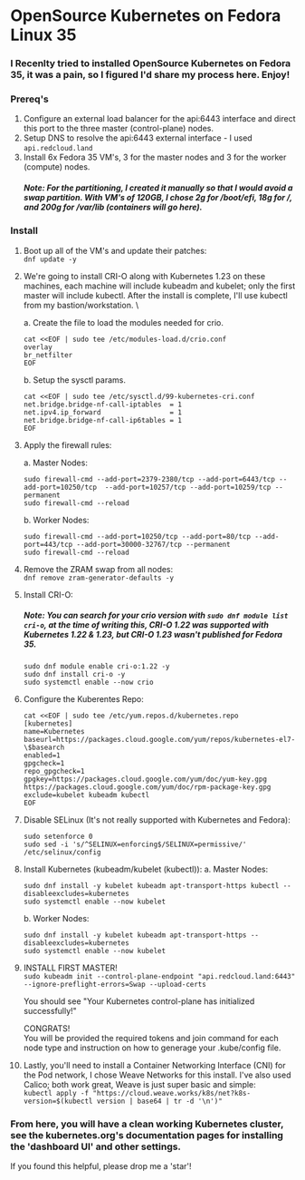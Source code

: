 # OpenSource Kubernetes on Fedora Linux 35

### I Recenlty tried to installed OpenSource Kubernetes on Fedora 35, it was a pain, so I figured I'd share my process here. Enjoy!

### Prereq's
1. Configure an external load balancer for the api:6443 interface and direct this port to the three master (control-plane) nodes.
2. Setup DNS to resolve the api:6443 external interface - I used `api.redcloud.land`
3. Install 6x Fedora 35 VM's, 3 for the master nodes and 3 for the worker (compute) nodes.
    ##### Note: For the partitioning, I created it manually so that I would avoid a swap partition. With VM's of 120GB, I chose 2g for /boot/efi, 18g for /, and 200g for /var/lib (containers will go here).

### Install
1. Boot up all of the VM's and update their patches: \
`dnf update -y`
2. We're going to install CRI-O along with Kubernetes 1.23 on these machines, each machine will include kubeadm and kubelet; only the first master will include kubectl. After the install is complete, I'll use kubectl from my bastion/workstation. \

    a. Create the file to load the modules needed for crio.
    ```
    cat <<EOF | sudo tee /etc/modules-load.d/crio.conf
    overlay
    br_netfilter
    EOF
    ```
    b. Setup the sysctl params.
    ```
    cat <<EOF | sudo tee /etc/sysctl.d/99-kubernetes-cri.conf
    net.bridge.bridge-nf-call-iptables  = 1
    net.ipv4.ip_forward                 = 1
    net.bridge.bridge-nf-call-ip6tables = 1
    EOF
    ```
3. Apply the firewall rules:

    a. Master Nodes:
    ```
    sudo firewall-cmd --add-port=2379-2380/tcp --add-port=6443/tcp --add-port=10250/tcp  --add-port=10257/tcp --add-port=10259/tcp --permanent
    sudo firewall-cmd --reload
    ```
    b. Worker Nodes:
    ```
    sudo firewall-cmd --add-port=10250/tcp --add-port=80/tcp --add-port=443/tcp --add-port=30000-32767/tcp --permanent
    sudo firewall-cmd --reload
    ```
4. Remove the ZRAM swap from all nodes: \
    `dnf remove zram-generator-defaults -y`
5. Install CRI-O:
    ##### Note: You can search for your crio version with `sudo dnf module list cri-o`, at the time of writing this, CRI-O 1.22 was supported with Kubernetes 1.22 & 1.23, but CRI-O 1.23 wasn't published for Fedora 35.
    ```
    sudo dnf module enable cri-o:1.22 -y
    sudo dnf install cri-o -y
    sudo systemctl enable --now crio
    ```
6. Configure the Kuberentes Repo:
    ```
    cat <<EOF | sudo tee /etc/yum.repos.d/kubernetes.repo
    [kubernetes]
    name=Kubernetes
    baseurl=https://packages.cloud.google.com/yum/repos/kubernetes-el7-\$basearch
    enabled=1
    gpgcheck=1
    repo_gpgcheck=1
    gpgkey=https://packages.cloud.google.com/yum/doc/yum-key.gpg https://packages.cloud.google.com/yum/doc/rpm-package-key.gpg
    exclude=kubelet kubeadm kubectl
    EOF
    ```
7. Disable SELinux (It's not really supported with Kubernetes and Fedora):
    ```
    sudo setenforce 0
    sudo sed -i 's/^SELINUX=enforcing$/SELINUX=permissive/' /etc/selinux/config
    ```

8. Install Kubernetes (kubeadm/kubelet (kubectl)):
    a. Master Nodes:
    ```
    sudo dnf install -y kubelet kubeadm apt-transport-https kubectl --disableexcludes=kubernetes
    sudo systemctl enable --now kubelet
    ```
    b. Worker Nodes:
    ```
    sudo dnf install -y kubelet kubeadm apt-transport-https --disableexcludes=kubernetes
    sudo systemctl enable --now kubelet
    ```

9. INSTALL FIRST MASTER!\
    `sudo kubeadm init --control-plane-endpoint "api.redcloud.land:6443" --ignore-preflight-errors=Swap --upload-certs`

    You should see "Your Kubernetes control-plane has initialized successfully!"

    CONGRATS! \
    You will be provided the required tokens and join command for each node type and instruction on how to generage your .kube/config file.

 10. Lastly, you'll need to install a Container Networking Interface (CNI) for the Pod network, I chose Weave Networks for this install. I've also used Calico; both work great, Weave is just super basic and simple:\
    `kubectl apply -f "https://cloud.weave.works/k8s/net?k8s-version=$(kubectl version | base64 | tr -d '\n')"`

### From here, you will have a clean working Kubernetes cluster, see the kubernetes.org's documentation pages for installing the 'dashboard UI' and other settings. 
If you found this helpful, please drop me a 'star'!
